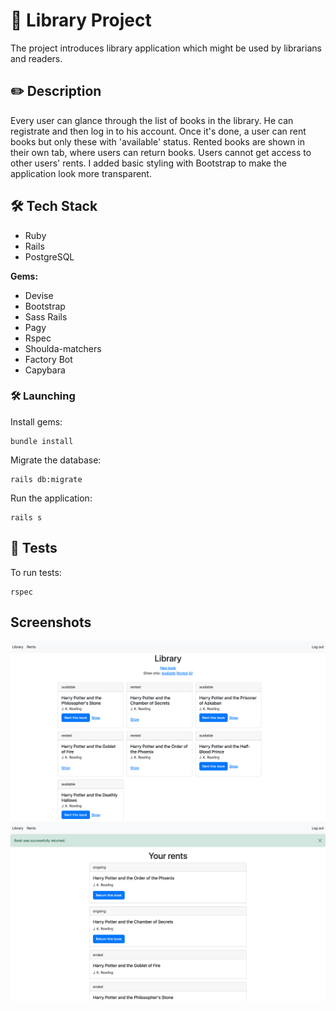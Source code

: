 
# 📖 Library Project

The project introduces library application which might be used by librarians and readers.

## ✏️ Description

Every user can glance through the list of books in the library. He can registrate and then log in to his account. Once it's done, a user can rent books but only these with 'available' status. Rented books are shown in their own tab, where users can return books. Users cannot get access to other users' rents. I added basic styling with Bootstrap to make the application look more transparent.

## 🛠 Tech Stack

- Ruby
- Rails
- PostgreSQL

**Gems:**
- Devise
- Bootstrap
- Sass Rails
- Pagy
- Rspec
- Shoulda-matchers
- Factory Bot
- Capybara

### 🛠 Launching
Install gems:
```
bundle install
```
Migrate the database:
```
rails db:migrate
```
Run the application:
```
rails s
```

## 🚨 Tests

To run tests:
```
rspec
```

## Screenshots
<img src="screenshots/1.png">
<img src="screenshots/2.png">
